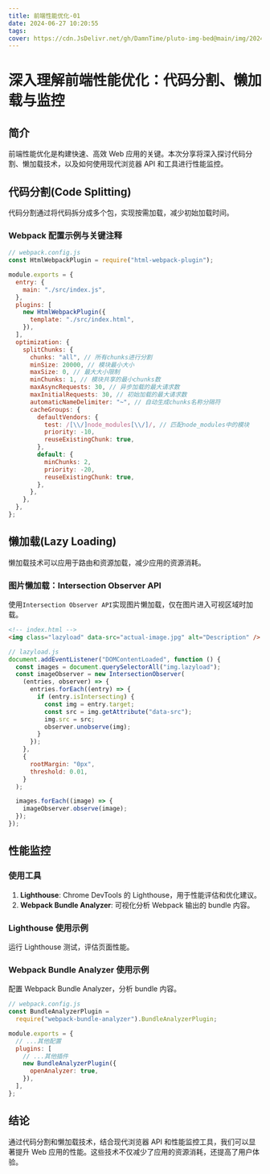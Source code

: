 ```yaml
---
title: 前端性能优化-01
date: 2024-06-27 10:20:55
tags:
cover: https://cdn.JsDelivr.net/gh/DamnTime/pluto-img-bed@main/img/202406271124855.png
---
```


# 深入理解前端性能优化：代码分割、懒加载与监控

## 简介

前端性能优化是构建快速、高效 Web 应用的关键。本次分享将深入探讨代码分割、懒加载技术，以及如何使用现代浏览器 API 和工具进行性能监控。

## 代码分割(Code Splitting)

代码分割通过将代码拆分成多个包，实现按需加载，减少初始加载时间。

### Webpack 配置示例与关键注释

```javascript
// webpack.config.js
const HtmlWebpackPlugin = require("html-webpack-plugin");

module.exports = {
  entry: {
    main: "./src/index.js",
  },
  plugins: [
    new HtmlWebpackPlugin({
      template: "./src/index.html",
    }),
  ],
  optimization: {
    splitChunks: {
      chunks: "all", // 所有chunks进行分割
      minSize: 20000, // 模块最小大小
      maxSize: 0, // 最大大小限制
      minChunks: 1, // 模块共享的最小chunks数
      maxAsyncRequests: 30, // 异步加载的最大请求数
      maxInitialRequests: 30, // 初始加载的最大请求数
      automaticNameDelimiter: "~", // 自动生成chunks名称分隔符
      cacheGroups: {
        defaultVendors: {
          test: /[\\/]node_modules[\\/]/, // 匹配node_modules中的模块
          priority: -10,
          reuseExistingChunk: true,
        },
        default: {
          minChunks: 2,
          priority: -20,
          reuseExistingChunk: true,
        },
      },
    },
  },
};
```

## 懒加载(Lazy Loading)

懒加载技术可以应用于路由和资源加载，减少应用的资源消耗。

### 图片懒加载：Intersection Observer API

使用`Intersection Observer API`实现图片懒加载，仅在图片进入可视区域时加载。

```html
<!-- index.html -->
<img class="lazyload" data-src="actual-image.jpg" alt="Description" />
```

```javascript
// lazyload.js
document.addEventListener("DOMContentLoaded", function () {
  const images = document.querySelectorAll("img.lazyload");
  const imageObserver = new IntersectionObserver(
    (entries, observer) => {
      entries.forEach((entry) => {
        if (entry.isIntersecting) {
          const img = entry.target;
          const src = img.getAttribute("data-src");
          img.src = src;
          observer.unobserve(img);
        }
      });
    },
    {
      rootMargin: "0px",
      threshold: 0.01,
    }
  );

  images.forEach((image) => {
    imageObserver.observe(image);
  });
});
```

## 性能监控

### 使用工具

1. **Lighthouse**: Chrome DevTools 的 Lighthouse，用于性能评估和优化建议。
2. **Webpack Bundle Analyzer**: 可视化分析 Webpack 输出的 bundle 内容。

### Lighthouse 使用示例

运行 Lighthouse 测试，评估页面性能。

### Webpack Bundle Analyzer 使用示例

配置 Webpack Bundle Analyzer，分析 bundle 内容。

```javascript
// webpack.config.js
const BundleAnalyzerPlugin =
  require("webpack-bundle-analyzer").BundleAnalyzerPlugin;

module.exports = {
  // ...其他配置
  plugins: [
    // ...其他插件
    new BundleAnalyzerPlugin({
      openAnalyzer: true,
    }),
  ],
};
```

## 结论

通过代码分割和懒加载技术，结合现代浏览器 API 和性能监控工具，我们可以显著提升 Web 应用的性能。这些技术不仅减少了应用的资源消耗，还提高了用户体验。
